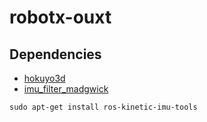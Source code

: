 # robotx-ouxt

## Dependencies

* [hokuyo3d](https://github.com/spiralray/hokuyo3d.git)
* [imu_filter_madgwick](http://wiki.ros.org/imu_filter_madgwick)

```
sudo apt-get install ros-kinetic-imu-tools
```
